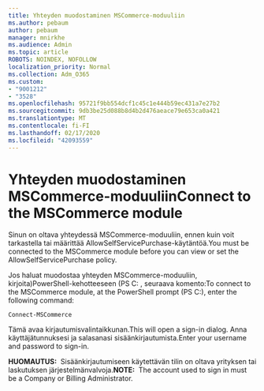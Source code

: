 ```yaml
---
title: Yhteyden muodostaminen MSCommerce-moduuliin
ms.author: pebaum
author: pebaum
manager: mnirkhe
ms.audience: Admin
ms.topic: article
ROBOTS: NOINDEX, NOFOLLOW
localization_priority: Normal
ms.collection: Adm_O365
ms.custom:
- "9001212"
- "3528"
ms.openlocfilehash: 95721f9bb554dcf1c45c1e444b59ec431a7e27b2
ms.sourcegitcommit: 9db3be25d088b8d4b2d476aeace79e653ca0a421
ms.translationtype: MT
ms.contentlocale: fi-FI
ms.lasthandoff: 02/17/2020
ms.locfileid: "42093559"
---
```

# <a name="connect-to-the-mscommerce-module"></a><span data-ttu-id="37523-102">Yhteyden muodostaminen MSCommerce-moduuliin</span><span class="sxs-lookup"><span data-stu-id="37523-102">Connect to the MSCommerce module</span></span>

<span data-ttu-id="37523-103">Sinun on oltava yhteydessä MSCommerce-moduuliin, ennen kuin voit tarkastella tai määrittää AllowSelfServicePurchase-käytäntöä.</span><span class="sxs-lookup"><span data-stu-id="37523-103">You must be connected to the MSCommerce module before you can view or set the AllowSelfServicePurchase policy.</span></span>  

<span data-ttu-id="37523-104">Jos haluat muodostaa yhteyden MSCommerce-moduuliin, kirjoita\)PowerShell-kehotteeseen (PS C: , seuraava komento:</span><span class="sxs-lookup"><span data-stu-id="37523-104">To connect to the MSCommerce module, at the PowerShell prompt (PS C:\), enter the following command:</span></span>

    Connect-MSCommerce

<span data-ttu-id="37523-105">Tämä avaa kirjautumisvalintaikkunan.</span><span class="sxs-lookup"><span data-stu-id="37523-105">This will open a sign-in dialog.</span></span> <span data-ttu-id="37523-106">Anna käyttäjätunnuksesi ja salasanasi sisäänkirjautumista.</span><span class="sxs-lookup"><span data-stu-id="37523-106">Enter your username and password to sign-in.</span></span>

<span data-ttu-id="37523-107">**HUOMAUTUS:**&nbsp;&nbsp;Sisäänkirjautumiseen käytettävän tilin on oltava yrityksen tai laskutuksen järjestelmänvalvoja.</span><span class="sxs-lookup"><span data-stu-id="37523-107">**NOTE:**&nbsp;&nbsp;The account used to sign in must be a Company or Billing Administrator.</span></span>
